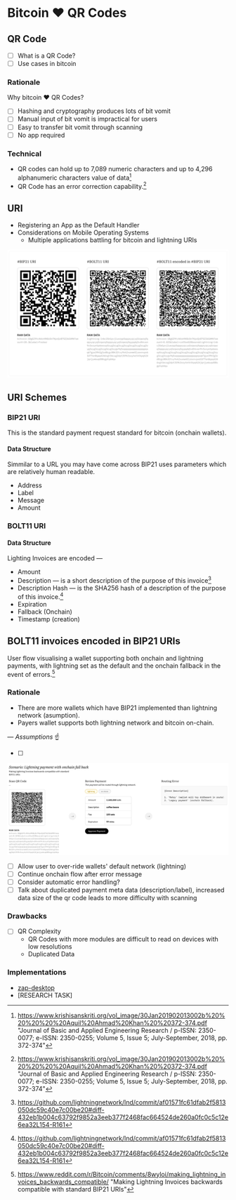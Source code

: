 # Bitcoin ❤️ QR Codes

## QR Code

- [ ] What is a QR Code?
- [ ] Use cases in bitcoin

### Rationale

Why bitcoin ❤️ QR Codes?

- [ ] Hashing and cryptography produces lots of bit vomit
- [ ] Manual input of bit vomit is impractical for users
- [ ] Easy to transfer bit vomit through scanning
- [ ] No app required

### Technical

- QR codes can hold up to 7,089 numeric characters and up to 4,296 alphanumeric characters value of data[^1]
- QR Code has an error correction capability.[^1]

## URI

- Registering an App as the Default Handler
- Considerations on Mobile Operating Systems
  - Multiple applications battling for bitcoin and lightning URIs

![bitcoin-qr-codes](./assets/img/bitcoin-qr-codes.svg)

## URI Schemes

### BIP21 URI

This is the standard payment request standard for bitcoin (onchain wallets).

#### Data Structure

Simmilar to a URL you may have come across BIP21 uses parameters which are relatively human readable.

- Address
- Label
- Message
- Amount

### BOLT11 URI

#### Data Structure

Lighting Invoices are encoded — 

- Amount
- Description — is a short description of the purpose of this invoice[^6]
- Description Hash — is the SHA256 hash of a description of the purpose of this invoice.[^6]
- Expiration
- Fallback (Onchain)
- Timestamp (creation)

## BOLT11 invoices encoded in BIP21 URIs

User flow visualising a wallet supporting both onchain and lightning payments, with lightning set as the default and the onchain fallback in the event of errors.[^2]

### Rationale

- There are more wallets which have BIP21 implemented than lightning network (asumption).
- Payers wallet supports both lightning network and bitcoin on-chain.

— *Assumptions* ☝️

- [ ] 

![bip21-compatible-bolt11](./assets/img/bip21-compatible-bolt11.svg)

- [ ] Allow user to over-ride wallets' default network (lightning)
- [ ] Continue onchain flow after error message
- [ ] Consider automatic error handling?
- [ ] Talk about duplicated payment meta data (description/label), increased data size of the qr code leads to more difficulty with scanning

### Drawbacks

- [ ] QR Complexity
  - QR Codes with more modules are difficult to read on devices with low resolutions
  - Duplicated Data

### Implementations

- [zap-desktop](https://github.com/LN-Zap/zap-desktop)
- [RESEARCH TASK]

[^1]: https://www.krishisanskriti.org/vol_image/30Jan201902013002b%20%20%20%20%20Aquil%20Ahmad%20Khan%20%20372-374.pdf "Journal of Basic and Applied Engineering Research / p-ISSN: 2350-0077; e-ISSN: 2350-0255; Volume 5, Issue 5; July-September, 2018, pp. 372-374"
[^2]: https://www.reddit.com/r/Bitcoin/comments/8wyloi/making_lightning_invoices_backwards_compatible/ "Making Lightning Invoices backwards compatible with standard BIP21 URIs"
[^3]: https://github.com/LN-Zap/zap-desktop/pull/3131 "Support bolt11 invoices encoded in bip21 uris"
[^4]: https://github.com/lightningnetwork/lightning-rfc/issues/323 "Add BIP21 fallback example to Bolt11"
[^5]: https://github.com/lightningnetwork/lightning-rfc/blob/master/11-payment-encoding.md#encoding-overview

[^6]: https://github.com/lightningnetwork/lnd/commit/af01571fc61dfab2f5813050dc59c40e7c00be20#diff-432eb1b004c63792f9852a3eeb377f2468fac664524de260a0fc0c5c12e6ea32L154-R161